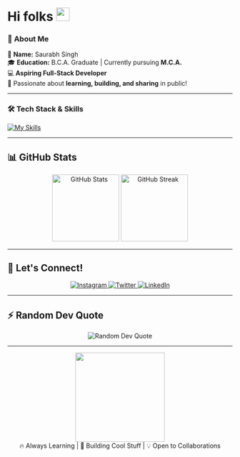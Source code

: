 # **Hi folks** <img src="https://media.giphy.com/media/hvRJCLFzcasrR4ia7z/giphy.gif" width="30">


### 🚀 **About Me**  
🔹 **Name:** Saurabh Singh  
🎓 **Education:** B.C.A. Graduate | Currently pursuing **M.C.A.**  
💻 **Aspiring Full-Stack Developer**  
📢 Passionate about **learning, building, and sharing** in public!  

---

### 🛠 **Tech Stack & Skills**  

[![My Skills](https://skillicons.dev/icons?i=html,css,tailwind,js,cpp,python,django,mysql,sqlite,mongodb,github,bash,git,linux,netlify,vscode,markdown,&perline=6)](https://skillicons.dev)  

---

## 📊 **GitHub Stats**
<p align="center">
  <img src="https://github-readme-stats.vercel.app/api?username=Saurabh-Singh02&show_icons=true&theme=radical" alt="GitHub Stats" height="150">
  <img src="https://github-readme-streak-stats.herokuapp.com/?user=Saurabh-Singh02&theme=radical" alt="GitHub Streak" height="150">
</p>

---

## 📢 **Let's Connect!**
<p align="center">
  <a href="https://www.instagram.com/s_aur_ab_h_29/" target="_blank">
    <img src="https://img.shields.io/badge/Instagram-%23E4405F.svg?style=for-the-badge&logo=instagram&logoColor=white" alt="Instagram">
  </a>
  <a href="https://twitter.com/@Saur_abh_01" target="_blank">
    <img src="https://img.shields.io/badge/Twitter-%231DA1F2.svg?style=for-the-badge&logo=twitter&logoColor=white" alt="Twitter">
  </a>
  <a href="https://www.linkedin.com/in/saurabh-singh-a6a68322a/" target="_blank">
    <img src="https://img.shields.io/badge/LinkedIn-%230A66C2.svg?style=for-the-badge&logo=linkedin&logoColor=white" alt="LinkedIn">
  </a>
</p>

---

## ⚡ **Random Dev Quote**
<p align="center">
  <img src="https://quotes-github-readme.vercel.app/api?type=horizontal&theme=radical" alt="Random Dev Quote">
</p>

---

<p align="center">
  <img src="https://media.giphy.com/media/SWoSkN6DxTszqIKEqv/giphy.gif" width="200">
  <br>
  🔥 Always Learning | 🚀 Building Cool Stuff | 💡 Open to Collaborations
</p>  
